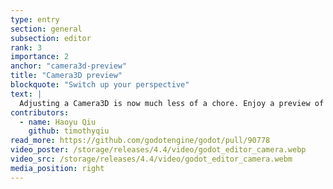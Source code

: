 ```yaml
---
type: entry
section: general
subsection: editor
rank: 3
importance: 2
anchor: "camera3d-preview"
title: "Camera3D preview"
blockquote: "Switch up your perspective"
text: |
  Adjusting a Camera3D is now much less of a chore. Enjoy a preview of its capture directly in the inspector, without having to open another viewport or switching back and forth anymore.
contributors:
  - name: Haoyu Qiu
    github: timothyqiu
read_more: https://github.com/godotengine/godot/pull/90778
video_poster: /storage/releases/4.4/video/godot_editor_camera.webp
video_src: /storage/releases/4.4/video/godot_editor_camera.webm
media_position: right
---
```

